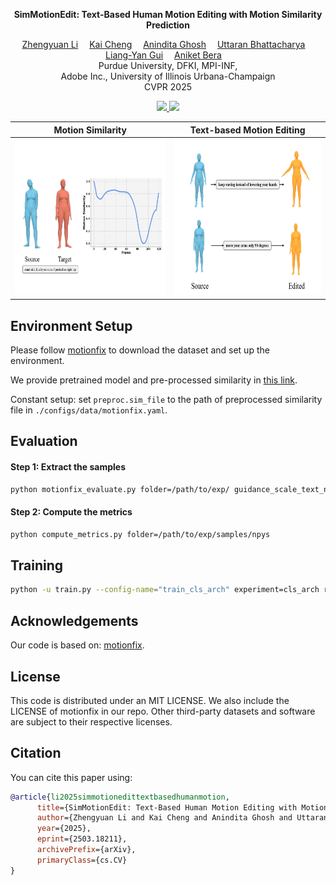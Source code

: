 <p align="center">
<strong>SimMotionEdit: Text-Based Human Motion Editing with Motion Similarity Prediction</strong></h1>
  <p align="center">
    <a href='https://scholar.google.com/citations?user=HXN7DNoAAAAJ' target='_blank'>Zhengyuan Li</a>&emsp;
    <a href='https://scholar.google.com/citations?user=uF17d-wAAAAJ' target='_blank'>Kai Cheng</a>&emsp;
    <a href='https://people.mpi-inf.mpg.de/~anghosh/' target='_blank'>Anindita Ghosh</a>&emsp;
    <a href='https://uttaranb127.github.io/' target='_blank'>Uttaran Bhattacharya</a>&emsp;
    <a href='https://cs.illinois.edu/about/people/faculty/lgui' target='_blank'>Liang-Yan Gui</a>&emsp;
    <a href='https://www.cs.purdue.edu/homes/ab/' target='_blank'>Aniket Bera</a>&emsp;
    <br>
    Purdue University, DFKI, MPI-INF,
    <br>
    Adobe Inc., University of Illinois Urbana-Champaign
    <br>
    CVPR 2025
  </p>
</p>

<p align="center">
  <a href='https://arxiv.org/abs/2503.18211'>
    <img src='https://img.shields.io/badge/Arxiv-2503.18211-A42C25?style=flat&logo=arXiv&logoColor=A42C25'>
  </a>
    <a href='https://github.com/lzhyu/SimMotionEdit'>
    <img src='https://img.shields.io/badge/GitHub-Code-black?style=flat&logo=github&logoColor=white'></a>
</p>

<div align="center">
 
| Motion Similarity                                                                                               | Text-based Motion Editing                                                                                           |
|-------------------------------------------------------------------------------------------------------------|------------------------------------------------------------------------------------------------------------|
| <a><img src="assets/simcurve.gif" width="350" height="250"></a> | <a href="https://motionfix.is.tue.mpg.de/explore.php"><img src="assets/editing.gif" width="350" height="250"></a> |

</div>
 
## Environment Setup
Please follow [motionfix](https://github.com/atnikos/motionfix) to download the dataset and set up the environment.

We provide pretrained model and pre-processed similarity in [this link](https://drive.google.com/drive/folders/1LjiKVjDHqOEnykZMP3ZiTJEz_EY-TqC3?usp=sharing).

Constant setup: set `preproc.sim_file` to the path of preprocessed similarity file in `./configs/data/motionfix.yaml`.

## Evaluation

#### Step 1: Extract the samples
```bash
python motionfix_evaluate.py folder=/path/to/exp/ guidance_scale_text_n_motion=2.0 guidance_scale_motion=2.0 data=motionfix
```

#### Step 2: Compute the metrics
```bash
python compute_metrics.py folder=/path/to/exp/samples/npys
```

## Training
```bash
python -u train.py --config-name="train_cls_arch" experiment=cls_arch run_id=no_text
```

## Acknowledgements
Our code is based on: [motionfix](https://github.com/atnikos/motionfix). 

## License
This code is distributed under an MIT LICENSE. We also include the LICENSE of motionfix in our repo. Other third-party datasets and software are subject to their respective licenses.

## Citation
You can cite this paper using:

```bibtex
@article{li2025simmotionedittextbasedhumanmotion,
      title={SimMotionEdit: Text-Based Human Motion Editing with Motion Similarity Prediction}, 
      author={Zhengyuan Li and Kai Cheng and Anindita Ghosh and Uttaran Bhattacharya and Liangyan Gui and Aniket Bera},
      year={2025},
      eprint={2503.18211},
      archivePrefix={arXiv},
      primaryClass={cs.CV}
}
```
